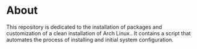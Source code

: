 # About
This repository is dedicated to the installation of packages and customization of a clean installation of Arch Linux.. It contains a script that automates the process of installing and initial system configuration.
